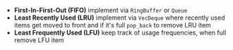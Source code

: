 - **First-In-First-Out (FIFO)** implement via `RingBuffer` or `Queue`
- **Least Recently Used (LRU)** implement via `VecDeque`
  where recently used items get moved to front
  and if it's full `pop_back` to remove LRU item
- **Least Frequently Used (LFU)**
  keep track of usage frequencies, when full remove LFU item
  
  
